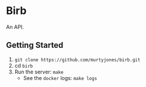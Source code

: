 # Birb
An API.
## Getting Started
1. `git clone https://github.com/murtyjones/birb.git`
2. cd `birb`
3. Run the server: `make`
    - See the `docker` logs: `make logs`
